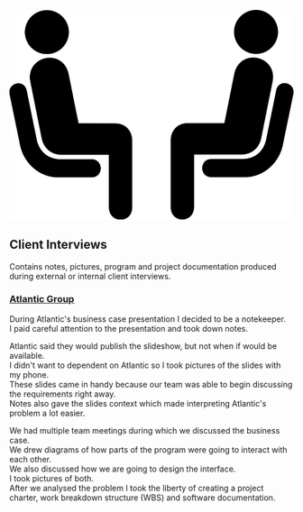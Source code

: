 <p align="center">
  <img width="600" src="images/Interview.png" alt="Interview picture"></a>
</p>

## Client Interviews

Contains notes, pictures, program and project documentation produced during external or internal client interviews.  

### [Atlantic Group](https://www.atlantic.hr/en/)

During Atlantic's business case presentation I decided to be a notekeeper.  
I paid careful attention to the presentation and took down notes.  

Atlantic said they would publish the slideshow, but not when if would be available.  
I didn't want to dependent on Atlantic so I took pictures of the slides with my phone.  
These slides came in handy because our team was able to begin discussing the requirements right away.  
Notes also gave the slides context which made interpreting Atlantic's problem a lot easier.  

We had multiple team meetings during which we discussed the business case.  
We drew diagrams of how parts of the program were going to interact with each other.  
We also discussed how we are going to design the interface.  
I took pictures of both.  
After we analysed the problem I took the liberty of creating a project charter, work breakdown structure (WBS) and software documentation.  
